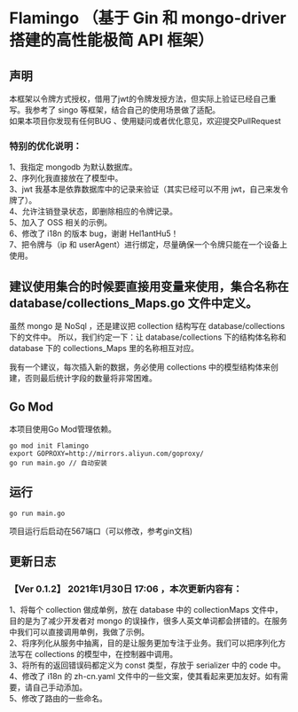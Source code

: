 # Flamingo （基于 Gin 和 mongo-driver 搭建的高性能极简 API 框架）



## 声明
本框架以令牌方式授权，借用了jwt的令牌发授方法，但实际上验证已经自己重写。我参考了 singo 等框架，结合自己的使用场景做了适配。  
如果本项目你发现有任何BUG 、使用疑问或者优化意见，欢迎提交PullRequest

### 特别的优化说明：

1、我指定 mongodb 为默认数据库。  
2、序列化我直接放在了模型中。  
3、jwt 我基本是依靠数据库中的记录来验证（其实已经可以不用 jwt，自己来发令牌了）。  
4、允许注销登录状态，即删除相应的令牌记录。  
5、加入了 OSS 相关的示例。  
6、修改了 i18n 的版本 bug，谢谢 Hel1antHu5！  
7、把令牌与（ip 和 userAgent）进行绑定，尽量确保一个令牌只能在一个设备上使用。

## 建议使用集合的时候要直接用变量来使用，集合名称在 database/collections_Maps.go 文件中定义。

虽然 mongo 是 NoSql ，还是建议把 collection 结构写在 database/collections 下的文件中。
所以，我们约定一下：让 database/collections 下的结构体名称和 database 下的 collections_Maps 里的名称相互对应。

我有一个建议，每次插入新的数据，务必使用 collections 中的模型结构体来创建，否则最后统计字段的数量将非常困难。

## Go Mod
本项目使用Go Mod管理依赖。

```
go mod init Flamingo
export GOPROXY=http://mirrors.aliyun.com/goproxy/
go run main.go // 自动安装
```

## 运行
```
go run main.go
```

项目运行后启动在567端口（可以修改，参考gin文档)

## 更新日志
### 【Ver 0.1.2】 2021年1月30日 17:06 ，本次更新内容有：
1、将每个 collection 做成单例，放在 database 中的 collectionMaps 文件中，目的是为了减少开发者对 mongo 的误操作，很多人英文单词都会拼错的。在服务中我们可以直接调用单例，我做了示例。  
2、将序列化从服务中抽离，目的是让服务更加专注于业务。我们可以把序列化方法写在 collections 的模型中，在控制器中调用。  
3、将所有的返回错误码都定义为 const 类型，存放于 serializer 中的 code 中。  
4、修改了 i18n 的 zh-cn.yaml 文件中的一些文案，使其看起来更加友好。如有需要，请自己手动添加。  
5、修改了路由的一些命名。
